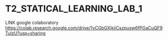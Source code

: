 # T2_STATICAL_LEARNING_LAB_1

LINK
google colaboratory
https://colab.research.google.com/drive/1yCGbGXjkjiCszpusw6fPGaCuQF9TuIzU?usp=sharing
